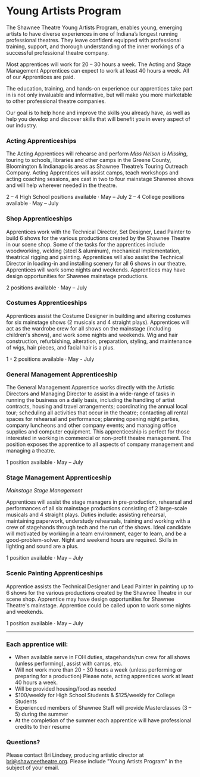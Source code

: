 # Young Artists Program
The Shawnee Theatre Young Artists Program, enables young, emerging artists to have diverse experiences in one of Indiana’s longest running professional theatres.  They leave confident equipped with professional training, support, and thorough understanding of the inner workings of a successful professional theatre company.

Most apprentices will work for 20 – 30 hours a week. The Acting and Stage Management Apprentices can expect to work at least 40 hours a week. All of our Apprentices are paid.

The education, training, and hands-on experience our apprentices take part in is not only invaluable and informative, but will make you more marketable to other professional theatre companies.

Our goal is to help hone and improve the skills you already have, as well as help you develop and discover skills that will benefit you in every aspect of our industry.

### Acting Apprenticeships
The Acting Apprentices will rehearse and perform *Miss Nelson is Missing*, touring to schools, libraries and other camps in the Greene County, Bloomington & Indianapolis areas as Shawnee Theatre’s Touring Outreach Company. Acting Apprentices will assist camps, teach workshops and acting coaching sessions, are cast in two to four mainstage Shawnee shows and will help wherever needed in the theatre.

2 – 4 High School positions available · May – July 
2 – 4 College positions available · May – July 

### Shop Apprenticeships
Apprentices work with the Technical Director, Set Designer, Lead Painter to build 6 shows for the various productions created by the Shawnee Theatre in our scene shop. Some of the tasks for the apprentices include woodworking, welding (steel & aluminum), mechanical implementation, theatrical rigging and painting. Apprentices will also assist the Technical Director in loading-in and installing scenery for all 6 shows in our theatre. Apprentices will work some nights and weekends. Apprentices may have design opportunities for Shawnee mainstage productions. 

2 positions available · May – July

### Costumes Apprenticeships
Apprentices assist the Costume Designer in building and altering costumes for six mainstage shows (2 musicals and 4 straight plays). Apprentices will act as the wardrobe crew for all shows on the mainstage (including children's shows), and work some nights and weekends. Wig and hair construction, refurbishing, alteration, preparation, styling, and maintenance of wigs, hair pieces, and facial hair is a plus.

1 - 2 positions available · May - July 

### General Management Apprenticeship
The General Management Apprentice works directly with the Artistic Directors and Managing Director to assist in a wide-range of tasks in running the business on a daily basis, including the handling of artist contracts, housing and travel arrangements; coordinating the annual local tour; scheduling all activities that occur in the theatre; contacting all rental spaces for rehearsal and performance; planning opening night parties, company luncheons and other company events; and managing office supplies and computer equipment. This apprenticeship is perfect for those interested in working in commercial or non-profit theatre management. The position exposes the apprentice to all aspects of company management and managing a theatre. 

1 position available · May – July 

### Stage Management Apprenticeship
*Mainstage Stage Management*

Apprentices will assist the stage managers in pre-production, rehearsal and performances of all six mainstage productions consisting of 2 large-scale musicals and 4 straight plays. Duties include: assisting rehearsal, maintaining paperwork, understudy rehearsals, training and working with a crew of stagehands through tech and the run of the shows. Ideal candidate will motivated by working in a team environment, eager to learn, and be a good-problem-solver. Night and weekend hours are required. Skills in lighting and sound are a plus. 

1 position available · May – July 

### Scenic Painting Apprenticeships

Apprentice assists the Technical Designer and Lead Painter in painting up to 6 shows for the various productions created by the Shawnee Theatre in our scene shop. Apprentice may have design opportunities for Shawnee Theatre's mainstage. Apprentice could be called upon to work some nights and weekends. 

1 position available · May – July 

---

### Each apprentice will:

*	When available serve in FOH duties, stagehands/run crew for all shows (unless performing), assist with camps, etc.
*	Will not work more than 20 - 30 hours a week (unless performing or preparing for a production) Please note, acting apprentices work at least 40 hours a week. 
*	Will be provided housing/food as needed
*	$100/weekly for High School Students & $125/weekly for College Students
*	Experienced members of Shawnee Staff will provide Masterclasses (3 – 5) during the summer
*	At the completion of the summer each apprentice will have professional credits to their resume 

### Questions?

Please contact Bri Lindsey, producing artistic director at bri@shawneetheatre.org. Please include "Young Artists Program" in the subject of your email.
